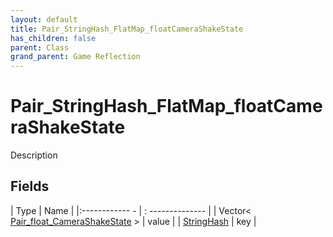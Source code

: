 ```yaml
---
layout: default
title: Pair_StringHash_FlatMap_floatCameraShakeState
has_children: false
parent: Class
grand_parent: Game Reflection
---
```

# Pair_StringHash_FlatMap_floatCameraShakeState
Description 

## Fields
| Type | Name |
|:------------ - | : -------------- |
| Vector< [Pair_float_CameraShakeState](game-reflection/classes/pair_float__camera_shake_state.md) > | value |
| [StringHash](game-reflection/classes/string_hash.md) | key |
